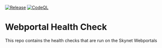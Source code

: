 [![Release](https://github.com/SkynetLabs/webportal-health-checks/actions/workflows/ci_release.yml/badge.svg)](https://github.com/SkynetLabs/webportal-health-checks/actions/workflows/ci_release.yml)
[![CodeQL](https://github.com/SkynetLabs/webportal-health-checks/actions/workflows/codeql-analysis.yml/badge.svg)](https://github.com/SkynetLabs/webportal-health-checks/actions/workflows/codeql-analysis.yml)

# Webportal Health Check

This repo contains the health checks that are run on the Skynet Webportals
